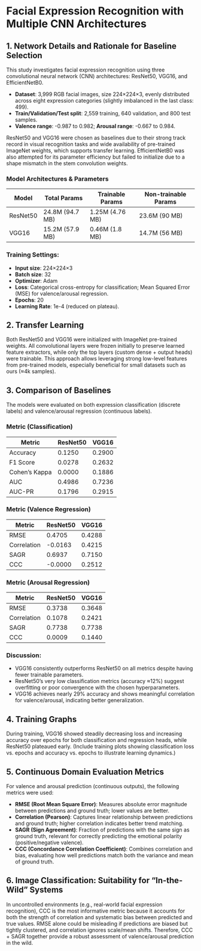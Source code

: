 # Facial Expression Recognition with Multiple CNN Architectures

## 1. Network Details and Rationale for Baseline Selection

This study investigates facial expression recognition using three convolutional neural network (CNN) architectures: ResNet50, VGG16, and EfficientNetB0.

- **Dataset**: 3,999 RGB facial images, size 224×224×3, evenly distributed across eight expression categories (slightly imbalanced in the last class: 499).
- **Train/Validation/Test split**: 2,559 training, 640 validation, and 800 test samples.
- **Valence range**: -0.987 to 0.982; **Arousal range**: -0.667 to 0.984.

ResNet50 and VGG16 were chosen as baselines due to their strong track record in visual recognition tasks and wide availability of pre-trained ImageNet weights, which supports transfer learning. EfficientNetB0 was also attempted for its parameter efficiency but failed to initialize due to a shape mismatch in the stem convolution weights.

### Model Architectures & Parameters

| Model   | Total Params   | Trainable Params | Non-trainable Params |
|---------|----------------|-------------------|-----------------------|
| ResNet50| 24.8M (94.7 MB)| 1.25M (4.76 MB)   | 23.6M (90 MB)        |
| VGG16   | 15.2M (57.9 MB)| 0.46M (1.8 MB)    | 14.7M (56 MB)        |

### Training Settings:

- **Input size**: 224×224×3
- **Batch size**: 32
- **Optimizer**: Adam
- **Loss**: Categorical cross-entropy for classification; Mean Squared Error (MSE) for valence/arousal regression.
- **Epochs**: 20
- **Learning Rate**: 1e-4 (reduced on plateau).

## 2. Transfer Learning

Both ResNet50 and VGG16 were initialized with ImageNet pre-trained weights. All convolutional layers were frozen initially to preserve learned feature extractors, while only the top layers (custom dense + output heads) were trainable. This approach allows leveraging strong low-level features from pre-trained models, especially beneficial for small datasets such as ours (≈4k samples).

## 3. Comparison of Baselines

The models were evaluated on both expression classification (discrete labels) and valence/arousal regression (continuous labels).

### Metric (Classification)

| Metric       | ResNet50 | VGG16  |
|--------------|----------|--------|
| Accuracy     | 0.1250   | 0.2900 |
| F1 Score     | 0.0278   | 0.2632 |
| Cohen’s Kappa| 0.0000   | 0.1886 |
| AUC          | 0.4986   | 0.7236 |
| AUC-PR       | 0.1796   | 0.2915 |

### Metric (Valence Regression)

| Metric       | ResNet50 | VGG16  |
|--------------|----------|--------|
| RMSE         | 0.4705   | 0.4288 |
| Correlation   | -0.0163  | 0.4215 |
| SAGR         | 0.6937   | 0.7150 |
| CCC          | -0.0000  | 0.2512 |

### Metric (Arousal Regression)

| Metric       | ResNet50 | VGG16  |
|--------------|----------|--------|
| RMSE         | 0.3738   | 0.3648 |
| Correlation   | 0.1078   | 0.2421 |
| SAGR         | 0.7738   | 0.7738 |
| CCC          | 0.0009   | 0.1440 |

### Discussion:

- VGG16 consistently outperforms ResNet50 on all metrics despite having fewer trainable parameters.
- ResNet50’s very low classification metrics (accuracy ≈12%) suggest overfitting or poor convergence with the chosen hyperparameters.
- VGG16 achieves nearly 29% accuracy and shows meaningful correlation for valence/arousal, indicating better generalization.

## 4. Training Graphs

During training, VGG16 showed steadily decreasing loss and increasing accuracy over epochs for both classification and regression heads, while ResNet50 plateaued early. (Include training plots showing classification loss vs. epochs and accuracy vs. epochs to illustrate learning dynamics.)



## 5. Continuous Domain Evaluation Metrics

For valence and arousal prediction (continuous outputs), the following metrics were used:

- **RMSE (Root Mean Square Error)**: Measures absolute error magnitude between predictions and ground truth; lower values are better.
- **Correlation (Pearson)**: Captures linear relationship between predictions and ground truth; higher correlation indicates better trend matching.
- **SAGR (Sign Agreement)**: Fraction of predictions with the same sign as ground truth, relevant for correctly predicting the emotional polarity (positive/negative valence).
- **CCC (Concordance Correlation Coefficient)**: Combines correlation and bias, evaluating how well predictions match both the variance and mean of ground truth.

## 6. Image Classification: Suitability for “In-the-Wild” Systems

In uncontrolled environments (e.g., real-world facial expression recognition), CCC is the most informative metric because it accounts for both the strength of correlation and systematic bias between predicted and true values. RMSE alone could be misleading if predictions are biased but tightly clustered, and correlation ignores scale/mean shifts. Therefore, CCC + SAGR together provide a robust assessment of valence/arousal prediction in the wild.
